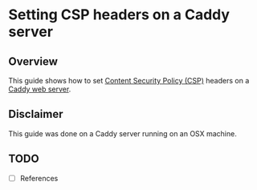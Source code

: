 # Setting CSP headers on a Caddy server

## Overview
This guide shows how to set [Content Security Policy (CSP)](https://developer.mozilla.org/en-US/docs/Web/HTTP/CSP) headers on a [Caddy web server](https://caddyserver.com/).

## Disclaimer
This guide was done on a Caddy server running on an OSX machine.

## TODO
- [ ] References

